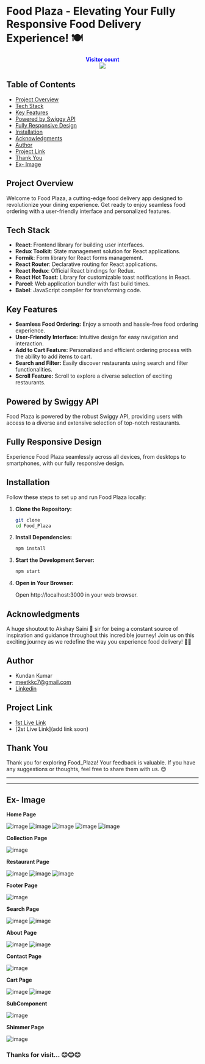 # Food Plaza - Elevating Your Fully Responsive Food Delivery Experience! 🍽️

<p align="center">
  <b style="color: blue;  ">Visitor count</b>
  <br>
  <a style="" href="https://github.com/adityaastic">
  <img src="https://profile-counter.glitch.me/food-plaza/count.svg" />
  </a>
</p>

## Table of Contents

-   [Project Overview](#project-overview)
-   [Tech Stack](#tech-stack)
-   [Key Features](#key-features)
-   [Powered by Swiggy API](#powered-by-swiggy-api)
-   [Fully Responsive Design](#fully-responsive-design)
-   [Installation](#installation)
-   [Acknowledgments](#acknowledgments)
-   [Author](#author)
-   [Project Link](#project-link)
-   [Thank You](#thank-you)
-   [Ex- Image](#ex--image)

## Project Overview

Welcome to Food Plaza, a cutting-edge food delivery app designed to revolutionize your dining experience. Get ready to enjoy seamless food ordering with a user-friendly interface and personalized features.

## Tech Stack

-   **React**: Frontend library for building user interfaces.
-   **Redux Toolkit**: State management solution for React applications.
-   **Formik**: Form library for React forms management.
-   **React Router**: Declarative routing for React applications.
-   **React Redux**: Official React bindings for Redux.
-   **React Hot Toast**: Library for customizable toast notifications in React.
-   **Parcel**: Web application bundler with fast build times.
-   **Babel**: JavaScript compiler for transforming code.

## Key Features

-   **Seamless Food Ordering:** Enjoy a smooth and hassle-free food ordering experience.
-   **User-Friendly Interface:** Intuitive design for easy navigation and interaction.
-   **Add to Cart Feature:** Personalized and efficient ordering process with the ability to add items to cart.
-   **Search and Filter:** Easily discover restaurants using search and filter functionalities.
-   **Scroll Feature:** Scroll to explore a diverse selection of exciting restaurants.

## Powered by Swiggy API

Food Plaza is powered by the robust Swiggy API, providing users with access to a diverse and extensive selection of top-notch restaurants.

## Fully Responsive Design

Experience Food Plaza seamlessly across all devices, from desktops to smartphones, with our fully responsive design.

## Installation

Follow these steps to set up and run Food Plaza locally:

1. **Clone the Repository:**
    ```bash
    git clone 
    cd Food_Plaza
    ```
2. **Install Dependencies:**

    ```bash
    npm install
    ```

3. **Start the Development Server:**

    ```bash
    npm start
    ```

4. **Open in Your Browser:**

    Open http://localhost:3000 in your web browser.

## Acknowledgments

A huge shoutout to Akshay Saini 🚀 sir for being a constant source of inspiration and guidance throughout this incredible journey! Join us on this exciting journey as we redefine the way you experience food delivery! 🌮🚀

## Author

- Kundan Kumar
- meetkkc7@gmail.com
- [Linkedin](https://www.linkedin.com/in/thekundankumarji)

## Project Link

-   [1st Live Link]()
-   [2st Live Link](add link soon)

## Thank You

Thank you for exploring Food_Plaza! Your feedback is valuable. If you have any suggestions or thoughts, feel free to share them with us. 😊

---

---

## Ex- Image

**Home Page**

![image](https://github.com/adityaastic/Food_Plaza/assets/126412088/5e85916d-1aa3-40eb-9cef-f5ef74998f02)
![image](https://github.com/adityaastic/Food_Plaza/assets/126412088/3081ec51-a474-4d26-b91d-b53956618dbf)
![image](https://github.com/adityaastic/Food_Plaza/assets/126412088/c895bfbd-a648-4e6c-8082-0393d0dda9cd)
![image](https://github.com/adityaastic/Food_Plaza/assets/126412088/202e1b60-955e-4f47-9b8f-cad9b9547317)
![image](https://github.com/adityaastic/Food_Plaza/assets/126412088/8e5cb44b-bc0a-4b67-b41b-67ece2b92aa6)

**Collection Page**

![image](https://github.com/adityaastic/Food_Plaza/assets/126412088/a383952a-3005-4e0f-a0a3-dd4bf81aa6f3)

**Restaurant Page**

![image](https://github.com/adityaastic/Food_Plaza/assets/126412088/8bedd5de-628e-4277-a781-e87c30847bbf)
![image](https://github.com/adityaastic/Food_Plaza/assets/126412088/9ed5fc8a-a3bb-402f-846d-2cf79da9dc0a)
![image](https://github.com/adityaastic/Food_Plaza/assets/126412088/6d7d7100-5add-4082-b290-6d28a05bf41e)

**Footer Page**

![image](https://github.com/adityaastic/Food_Plaza/assets/126412088/ed9f45ce-28c2-4406-b1fd-fa1858f5e20c)

**Search Page**

![image](https://github.com/adityaastic/Food_Plaza/assets/126412088/4f2d510e-58ac-4511-9c8d-58e950c98ba7)
![image](https://github.com/adityaastic/Food_Plaza/assets/126412088/b26f69a6-7e8e-427d-918f-8912fbded64b)

**About Page**

![image](https://github.com/adityaastic/Food_Plaza/assets/126412088/d0a16895-2e33-41d2-a3fe-260ecb963033)
![image](https://github.com/adityaastic/Food_Plaza/assets/126412088/89628633-f60d-4473-8604-b1762dad2995)

**Contact Page**

![image](https://github.com/adityaastic/Food_Plaza/assets/126412088/dc32adce-e50e-401d-9be6-631333e7dd6d)

**Cart Page**

![image](https://github.com/adityaastic/Food_Plaza/assets/126412088/a255acaf-b8a5-4570-842c-6330c05dc47d)
![image](https://github.com/adityaastic/Food_Plaza/assets/126412088/a5b15743-1cde-413c-9b8f-b56ab8867d3f)

**SubComponent**

![image](https://github.com/adityaastic/Food_Plaza/assets/126412088/f65a210a-1224-4dde-ba79-e895c6af5491)

**Shimmer Page**

![image](https://github.com/adityaastic/Food_Plaza/assets/126412088/5af8ce99-11d3-4d26-9608-e348b8743633)

### Thanks for visit... 😊😊😊
